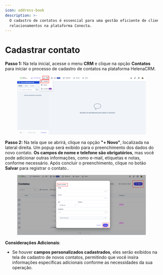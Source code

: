 ```yaml
---
icon: address-book
description: >-
  O cadastro de contatos é essencial para uma gestão eficiente de clientes e
  relacionamentos na plataforma Conecta.
---
```


# Cadastrar contato

**Passo 1:** Na tela inicial, acesse o menu **CRM** e clique na opção **Contatos** para iniciar o processo de cadastro de contatos na plataforma HelenaCRM.

<figure><img src="../../../.gitbook/assets/image (3) (1) (1) (1) (1) (1) (1) (1) (1) (1) (1) (1) (1) (1) (1) (1) (1).png" alt=""><figcaption></figcaption></figure>

**Passo 2:** Na tela que se abrirá, clique na opção **"+ Novo"**, localizada na lateral direita. Um popup será exibido para o preenchimento dos dados do novo contato. **Os campos de nome e telefone são obrigatórios**, mas você pode adicionar outras informações, como e-mail, etiquetas e notas, conforme necessário. Após concluir o preenchimento, clique no botão **Salvar** para registrar o contato..

<figure><img src="../../../.gitbook/assets/image (4) (1) (1) (1) (1) (1) (1) (1) (1) (1) (1) (1) (1) (1) (1) (1).png" alt=""><figcaption></figcaption></figure>

**Considerações Adicionais**:

* Se houver **campos personalizados cadastrados**, eles serão exibidos na tela de cadastro de novos contatos, permitindo que você insira informações específicas adicionais conforme as necessidades da sua operação.
